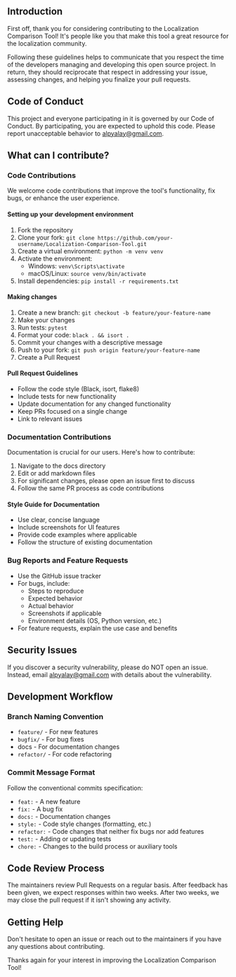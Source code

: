 ## Introduction

First off, thank you for considering contributing to the Localization Comparison Tool! It's people like you that make this tool a great resource for the localization community.

Following these guidelines helps to communicate that you respect the time of the developers managing and developing this open source project. In return, they should reciprocate that respect in addressing your issue, assessing changes, and helping you finalize your pull requests.

## Code of Conduct

This project and everyone participating in it is governed by our Code of Conduct. By participating, you are expected to uphold this code. Please report unacceptable behavior to [alpyalay@gmail.com](mailto:alpyalay@gmail.com).

## What can I contribute?

### Code Contributions

We welcome code contributions that improve the tool's functionality, fix bugs, or enhance the user experience.

#### Setting up your development environment

1. Fork the repository
2. Clone your fork: `git clone https://github.com/your-username/Localization-Comparison-Tool.git`
3. Create a virtual environment: `python -m venv venv`
4. Activate the environment:
   - Windows: `venv\Scripts\activate`
   - macOS/Linux: `source venv/bin/activate`
5. Install dependencies: `pip install -r requirements.txt`

#### Making changes

1. Create a new branch: `git checkout -b feature/your-feature-name`
2. Make your changes
3. Run tests: `pytest`
4. Format your code: `black . && isort .`
5. Commit your changes with a descriptive message
6. Push to your fork: `git push origin feature/your-feature-name`
7. Create a Pull Request

#### Pull Request Guidelines

- Follow the code style (Black, isort, flake8)
- Include tests for new functionality
- Update documentation for any changed functionality
- Keep PRs focused on a single change
- Link to relevant issues

### Documentation Contributions

Documentation is crucial for our users. Here's how to contribute:

1. Navigate to the docs directory
2. Edit or add markdown files
3. For significant changes, please open an issue first to discuss
4. Follow the same PR process as code contributions

#### Style Guide for Documentation

- Use clear, concise language
- Include screenshots for UI features
- Provide code examples where applicable
- Follow the structure of existing documentation

### Bug Reports and Feature Requests

- Use the GitHub issue tracker
- For bugs, include:
  - Steps to reproduce
  - Expected behavior
  - Actual behavior
  - Screenshots if applicable
  - Environment details (OS, Python version, etc.)
- For feature requests, explain the use case and benefits

## Security Issues

If you discover a security vulnerability, please do NOT open an issue. Instead, email [alpyalay@gmail.com](mailto:alpyalay@gmail.com) with details about the vulnerability.

## Development Workflow

### Branch Naming Convention

- `feature/` - For new features
- `bugfix/` - For bug fixes
- docs - For documentation changes
- `refactor/` - For code refactoring

### Commit Message Format

Follow the conventional commits specification:
- `feat:` - A new feature
- `fix:` - A bug fix
- `docs:` - Documentation changes
- `style:` - Code style changes (formatting, etc.)
- `refactor:` - Code changes that neither fix bugs nor add features
- `test:` - Adding or updating tests
- `chore:` - Changes to the build process or auxiliary tools

## Code Review Process

The maintainers review Pull Requests on a regular basis. After feedback has been given, we expect responses within two weeks. After two weeks, we may close the pull request if it isn't showing any activity.

## Getting Help

Don't hesitate to open an issue or reach out to the maintainers if you have any questions about contributing.

Thanks again for your interest in improving the Localization Comparison Tool!